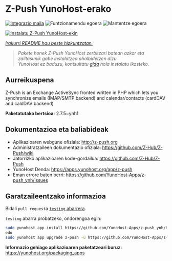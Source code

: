 <!--
Ohart ongi: README hau automatikoki sortu da <https://github.com/YunoHost/apps/tree/master/tools/readme_generator>ri esker
EZ editatu eskuz.
-->

# Z-Push YunoHost-erako

[![Integrazio maila](https://apps.yunohost.org/badge/integration/z-push)](https://ci-apps.yunohost.org/ci/apps/z-push/)
![Funtzionamendu egoera](https://apps.yunohost.org/badge/state/z-push)
![Mantentze egoera](https://apps.yunohost.org/badge/maintained/z-push)

[![Instalatu Z-Push YunoHost-ekin](https://install-app.yunohost.org/install-with-yunohost.svg)](https://install-app.yunohost.org/?app=z-push)

*[Irakurri README hau beste hizkuntzatan.](./ALL_README.md)*

> *Pakete honek Z-Push YunoHost zerbitzari batean azkar eta zailtasunik gabe instalatzea ahalbidetzen dizu.*  
> *YunoHost ez baduzu, kontsultatu [gida](https://yunohost.org/install) nola instalatu ikasteko.*

## Aurreikuspena

Z-Push is an Exchange ActiveSync fronted written in PHP which lets you synchronize emails (IMAP/SMTP backend) and calendar/contacts (cardDAV and caldDAV backend)


**Paketatutako bertsioa:** 2.7.5~ynh1
## Dokumentazioa eta baliabideak

- Aplikazioaren webgune ofiziala: <http://z-push.org>
- Administratzaileen dokumentazio ofiziala: <https://github.com/Z-Hub/Z-Push/wiki>
- Jatorrizko aplikazioaren kode-gordailua: <https://github.com/Z-Hub/Z-Push>
- YunoHost Denda: <https://apps.yunohost.org/app/z-push>
- Eman errore baten berri: <https://github.com/YunoHost-Apps/z-push_ynh/issues>

## Garatzaileentzako informazioa

Bidali `pull request`a [`testing` abarrera](https://github.com/YunoHost-Apps/z-push_ynh/tree/testing).

`testing` abarra probatzeko, ondorengoa egin:

```bash
sudo yunohost app install https://github.com/YunoHost-Apps/z-push_ynh/tree/testing --debug
edo
sudo yunohost app upgrade z-push -u https://github.com/YunoHost-Apps/z-push_ynh/tree/testing --debug
```

**Informazio gehiago aplikazioaren paketatzeari buruz:** <https://yunohost.org/packaging_apps>
